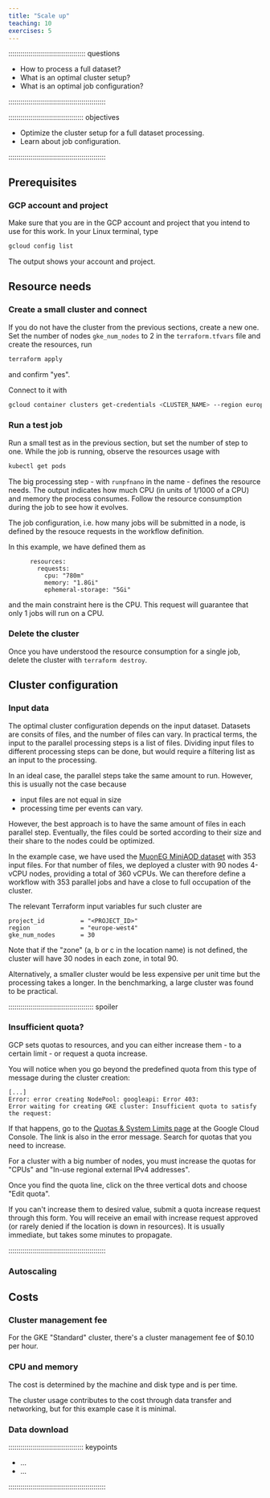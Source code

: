 ```yaml
---
title: "Scale up"
teaching: 10
exercises: 5 
---
```


:::::::::::::::::::::::::::::::::::::: questions 

- How to process a full dataset?
- What is an optimal cluster setup?
- What is an optimal job configuration?

::::::::::::::::::::::::::::::::::::::::::::::::

::::::::::::::::::::::::::::::::::::: objectives

- Optimize the cluster setup for a full dataset processing.
- Learn about job configuration.

::::::::::::::::::::::::::::::::::::::::::::::::


## Prerequisites


### GCP account and project

Make sure that you are in the GCP account and project that you intend to use for this work. In your Linux terminal, type

```bash
gcloud config list
```

The output shows your account and project. 

## Resource needs


### Create a small cluster and connect

If you do not have the cluster from the previous sections, create a new one. Set the number of nodes `gke_num_nodes` to 2 in the `terraform.tfvars` file and create the resources, run

```bash
terraform apply
```

and confirm "yes".

Connect to it with

```bash
gcloud container clusters get-credentials <CLUSTER_NAME> --region europe-west4-a --project <PROJECT_ID>
```

### Run a test job

Run a small test as in the previous section, but set the number of step to one. While the job is running, observe the resources usage with

```bash
kubectl get pods
```

The big processing step - with `runpfnano` in the name - defines the resource needs. The output indicates how much CPU (in units of 1/1000 of a CPU) and memory the process consumes. Follow the resource consumption during the job to see how it evolves.

The job configuration, i.e. how many jobs will be submitted in a node, is defined by the resouce requests in the workflow definition.

In this example, we have defined them as

```
      resources:
        requests:
          cpu: "780m"
          memory: "1.8Gi"
          ephemeral-storage: "5Gi"  
```

and the main constraint here is the CPU. This request will guarantee that only 1 jobs will run on a CPU.

### Delete the cluster

Once you have understood the resource consumption for a single job, delete the cluster with `terraform destroy`.


## Cluster configuration

### Input data

The optimal cluster configuration depends on the input dataset.
Datasets are consits of files, and the number of files can vary. In practical terms, the input to the parallel processing steps is a list of files. Dividing input files to different processing steps can be done, but would require a filtering list as an input to the processing.  

In an ideal case, the parallel steps take the same amount to run. However, this is usually not the case because

- input files are not equal in size
- processing time per events can vary.

However, the best approach is to have the same amount of files in each parallel step. Eventually, the files could be sorted according to their size and their share to the nodes could be optimized.

In the example case, we have used the [MuonEG MiniAOD dataset](https://opendata.cern.ch/record/30511) with 353 input files.
For that number of files, we deployed a cluster with 90 nodes 4-vCPU nodes, providing a total of 360 vCPUs. We can therefore define a workflow with 353 parallel jobs and have a close to full occupation of the cluster.

The relevant Terraform input variables fur such cluster are

```
project_id          = "<PROJECT_ID>"
region              = "europe-west4"
gke_num_nodes       = 30
```

Note that if the "zone" (a, b or c in the location name) is not defined, the cluster will have 30 nodes in each zone, in total 90.

Alternatively, a smaller cluster would be less expensive per unit time but the processing takes a longer. In the benchmarking, a large cluster was found to be practical.


:::::::::::::::::::::::::::::::::::::::::: spoiler

### Insufficient quota?

GCP sets quotas to resources, and you can either increase them - to a certain limit - or request a quota increase.

You will notice when you go beyond the predefined quota from this type of message during the cluster creation:

```
[...]
Error: error creating NodePool: googleapi: Error 403: 
Error waiting for creating GKE cluster: Insufficient quota to satisfy the request:
```

If that happens, go to the [Quotas & System Limits page](https://console.cloud.google.com/iam-admin/quotas) at the Google Cloud Console. The link is also in the error message. Search for quotas that you need to increase. 

For a cluster with a big number of nodes, you must increase the quotas for "CPUs" and "In-use regional external IPv4 addresses".

Once you find the quota line, click on the three vertical dots and choose "Edit quota".

If you can't increase them to desired value, submit a quota increase request through this form. You will receive an email with increase request approved (or rarely denied if the location is down in resources). It is usually immediate, but takes some minutes to propagate.
 
::::::::::::::::::::::::::::::::::::::::::::::::


### Autoscaling





## Costs

### Cluster management fee

For the GKE "Standard" cluster, there's a cluster management fee of 
$0.10 per hour.

### CPU and memory

The cost is determined by the machine and disk type and is per time. 

The cluster usage contributes to the cost through data transfer and networking, but for this example case it is minimal.

### Data download


::::::::::::::::::::::::::::::::::::: keypoints 

- ...
- ...


::::::::::::::::::::::::::::::::::::::::::::::::

